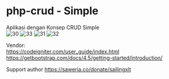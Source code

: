# php-crud - Simple
Aplikasi dengan Konsep CRUD Simple<br>
![30](https://user-images.githubusercontent.com/61085159/95188893-5045cb80-07f7-11eb-8b3c-e8e460d83588.png)
![33](https://user-images.githubusercontent.com/61085159/95188899-520f8f00-07f7-11eb-8902-1d16270a2446.png)
![31](https://user-images.githubusercontent.com/61085159/95188896-5176f880-07f7-11eb-8a4c-67a73be7e7bb.png)
![32](https://user-images.githubusercontent.com/61085159/95188898-5176f880-07f7-11eb-9e08-0b368114b10e.png)

Vendor:<br>
https://codeigniter.com/user_guide/index.html
<br>https://getbootstrap.com/docs/4.5/getting-started/introduction/

Support author https://saweria.co/donate/sailingxlt
